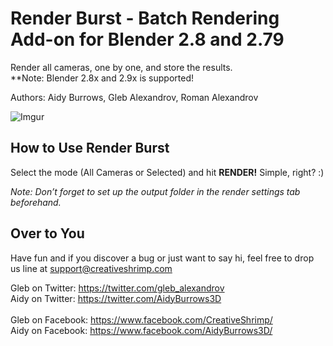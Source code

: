 # Render Burst - Batch Rendering Add-on for Blender 2.8 and 2.79

Render all cameras, one by one, and store the results. <br />
**Note: Blender 2.8x and 2.9x is supported!

Authors: Aidy Burrows, Gleb Alexandrov, Roman Alexandrov<br />

![Imgur](https://i.imgur.com/VoyEm7D.jpg)

## How to Use Render Burst

Select the mode (All Cameras or Selected) and hit **RENDER!** Simple, right? :)

*Note: Don’t forget to set up the output folder in the render settings tab beforehand.*


## Over to You

Have fun and if you discover a bug or just want to say hi, feel free to drop us line at support@creativeshrimp.com

Gleb on Twitter: https://twitter.com/gleb_alexandrov <br />
Aidy on Twitter: https://twitter.com/AidyBurrows3D <br /> <br />
Gleb on Facebook: https://www.facebook.com/CreativeShrimp/ <br />
Aidy on Facebook: https://www.facebook.com/AidyBurrows3D/ <br />

